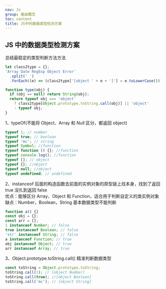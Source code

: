 ```yaml
---
nav: Js
group: 基础概念
toc: content
title: JS中的数据类型检测方案
---
```


## JS 中的数据类型检测方案

总结最稳定的类型判断方法方法

```js
let class2type = {};
'Array Date RegExp Object Error'
  .split(' ')
  .forEach((e) => (class2type['[object ' + e + ']'] = e.toLowerCase()));

function type(obj) {
  if (obj == null) return String(obj);
  return typeof obj === 'object'
    ? class2type[Object.prototype.toString.call(obj)] || 'object'
    : typeof obj;
}
```

1、typeOf(不能将 Object、Array 和 Null 区分，都返回 object)

```js
typeof 1; // number
typeof true; // boolean
typeof 'mc'; // string
typeof Symbol; //function
typeof function () {}; //function
typeof console.log(); //function
typeof []; // object
typeof {}; //object
typeof null; //object
typeof undefined; // undefined
```

2、instanceof 后面的构造函数去前面的实例对象的原型链上找本身，找到了返回 true 没扎到返回 false<br/>
优点：能够区分 Array、Object 和 Function，适合用于判断自定义的类实例对象<br/>
缺点：Number，Boolean，String 基本数据类型不能判断<br/>

```js
function a() {}
const obj = {};
const arr = [];
1 instanceof Number; // false
true instanceof Boolean; // false
'str' instanceof String; // false
a instanceof Function; // true
obj instanceof Object; // true
arr instanceof Array; // true
```

3、Object.prototype.toString.call() 精准判断数据类型

```js
const toString = Object.prototype.toString;
toString.call(1); // [object Number]
toString.call(true); //[object Boolean]
toString.call('mc'); // [object String]
```
